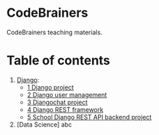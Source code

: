 # CodeBrainers
CodeBrainers teaching materials.

# Table of contents
1. [Django](https://github.com/Szymon-Budziak/CodeBrainers/tree/main/Django):
   - [1 Django project](https://github.com/Szymon-Budziak/CodeBrainers/tree/main/Django/1_Django_project)
   - [2 Django user management](https://github.com/Szymon-Budziak/CodeBrainers/tree/main/Django/2_Django_user_management)
   - [3 Djangochat project](https://github.com/Szymon-Budziak/CodeBrainers/tree/main/Django/3_Djangochat)
   - [4 Django REST framework](https://github.com/Szymon-Budziak/CodeBrainers/tree/main/Django/4_DRF/django_rest)
   - [5 School Django REST API backend project](https://github.com/Szymon-Budziak/CodeBrainers/tree/main/Django/5_school-backend-drf)
2. [Data Science]
abc
